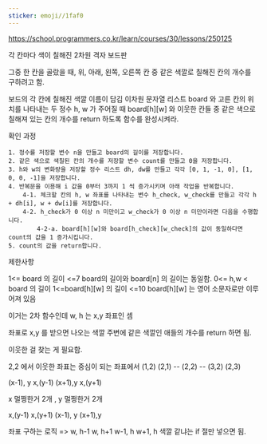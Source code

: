 ```yaml
---
sticker: emoji//1faf0
---
```

https://school.programmers.co.kr/learn/courses/30/lessons/250125

각 칸마다 색이 칠해진 2차원 격자 보드판

그중 한 칸을 골랐을 때, 위, 아래, 왼쪽, 오른쪽 칸 중 같은 색깔로 칠해진 칸의 개수를 구하려고 함.

보드의 각 칸에 칠해진 색깔 이름이 담김 이차원 문자열 리스트 board 와 고른 칸의 위치를 나타내는 두 정수 h, w 가 주어질 때 board\[h\]\[w\] 와 이웃한 칸들 중 같은 색으로 칠해져 있는 칸의 개수를 return 하도록 함수를 완성시켜라.

확인 과정
```
1. 정수를 저장할 변수 n을 만들고 board의 길이를 저장합니다.
2. 같은 색으로 색칠된 칸의 개수를 저장할 변수 count를 만들고 0을 저장합니다.
3. h와 w의 변화량을 저장할 정수 리스트 dh, dw를 만들고 각각 [0, 1, -1, 0], [1, 0, 0, -1]을 저장합니다.
4. 반복문을 이용해 i 값을 0부터 3까지 1 씩 증가시키며 아래 작업을 반복합니다.
    4-1. 체크할 칸의 h, w 좌표를 나타내는 변수 h_check, w_check를 만들고 각각 h + dh[i], w + dw[i]를 저장합니다.
    4-2. h_check가 0 이상 n 미만이고 w_check가 0 이상 n 미만이라면 다음을 수행합니다.
        4-2-a. board[h][w]와 board[h_check][w_check]의 값이 동일하다면 count의 값을 1 증가시킵니다.
5. count의 값을 return합니다.
```

제한사항

1<= board 의 길이 <=7
	board의 길이와 board[n] 의 길이는 동일함.
0<= h,w < board 의 길이
1<=board\[h\]\[w\] 의 길이 <=10
	board\[h\]\[w\] 는 영어 소문자로만 이루어져 있음


이거는 2차 함수인데
w, h 는 x,y 좌표인 셈

좌표로 x,y 를 받으면 나오는 색깔 주변에 같은 색깔인 애들의 개수를 return 하면 됨.

이웃한 걸 찾는 게 필요함.


2,2 에서 이웃한 좌표는 중심이 되는 좌표에서
(1,2) (2,1) -- (2,2) -- (3,2) (2,3)

(x-1), y      x,(y-1)   (x+1),y    x,(y+1)

x 멀쩡한거 2개 , y 멀쩡한거 2개

x,(y-1) x,(y+1)    (x-1), y  (x+1),y


좌표 구하는 로직 => w, h-1   w, h+1    w-1, h  w+1, h
색깔 같냐는 if 절만 넣으면 됨.





